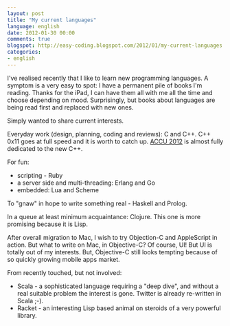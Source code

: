 ```yaml
---
layout: post
title: "My current languages"
language: english
date: 2012-01-30 00:00
comments: true
blogspot: http://easy-coding.blogspot.com/2012/01/my-current-languages.html
categories: 
- english
---
```

I've realised recently that I like to learn new programming languages. A symptom is a very easy to spot: I have a permanent pile of books I'm reading. Thanks for the iPad, I can have them all with me all the time and choose depending on mood. Surprisingly, but books about languages are being read first and replaced with new ones.

Simply wanted to share current interests.

Everyday work (design, planning, coding and reviews): C and C++. C++ 0x11 goes at full speed and it is worth to catch up. [ACCU 2012][] is almost fully dedicated to the new C++.

[ACCU 2012]: http://accu.org/index.php/conferences/accu_conference_2012/accu2012_schedule

For fun:

* scripting - Ruby
* a server side and multi-threading: Erlang and Go
* embedded: Lua and Scheme

To "gnaw" in hope to write something real - Haskell and Prolog.

In a queue at least minimum acquaintance: Clojure. This one is more promising because it is Lisp.

After overall migration to Mac, I wish to try Objection-C and AppleScript in action. But what to write on Mac, in Objective-C? Of course, UI! But UI is totally out of my interests. But, Objective-C still looks tempting because of so quickly growing mobile apps market.

From recently touched, but not involved:

* Scala - a sophisticated language requiring a "deep dive", and without a real suitable problem the interest is gone. Twitter is already re-written in Scala ;-).
* Racket - an interesting Lisp based animal on steroids of a very powerful library.
